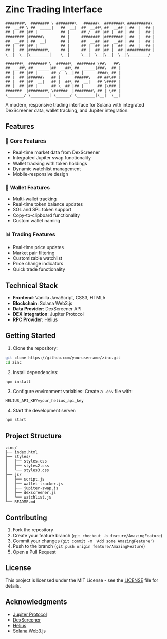 # Zinc Trading Interface

```
########\  ######## \ ########\   ######\  ########\ ##########\
##  __## \ ##  _____|   ##  __|  ##  __##\ ##  __## | ##  |  ## |
## |  ## |## |          ## |     ## /  ## |## |  ## | ##  |  ## |
######## |######\       ## |     ######## |######## | ##  |  ## |
##  __## | ##  __|      ## |     ##  __## |##  __## | ##  |  ## |
## |  ## |## |          ## |     ## |  ## |## |  ## | ##  |  ## |
## |  ## |########\     ## |     ## |  ## |## |  ## |########## |
\__|  \__|\________|    \__|     \__|  \__|\__|  \__|\________/

#######\  ######## \  ######\  ######## \##\   ##\ 
##  __##\ ##  _____|##  __##\ ##  _____|###\  ## |
## |  ## |## |      ## /  \__|## |      ####\ ## |
## |  ## |######\   ## |      ######\   ## ##\## |
## |  ## |##  __|   ## |  ##\ ##  __|   ## \#### |
## |  ## |## |      ## \__## |## |      ## |\### |
#######  |########\ \######  |########\ ## | \## |
\_______/ \________| \______/ \________|\__|  \__|
```

A modern, responsive trading interface for Solana with integrated DexScreener data, wallet tracking, and Jupiter integration.

## Features

### 🎯 Core Features
- Real-time market data from DexScreener
- Integrated Jupiter swap functionality
- Wallet tracking with token holdings
- Dynamic watchlist management
- Mobile-responsive design

### 💼 Wallet Features
- Multi-wallet tracking
- Real-time token balance updates
- SOL and SPL token support
- Copy-to-clipboard functionality
- Custom wallet naming

### 📊 Trading Features
- Real-time price updates
- Market pair filtering
- Customizable watchlist
- Price change indicators
- Quick trade functionality

## Technical Stack

- **Frontend**: Vanilla JavaScript, CSS3, HTML5
- **Blockchain**: Solana Web3.js
- **Data Provider**: DexScreener API
- **DEX Integration**: Jupiter Protocol
- **RPC Provider**: Helius

## Getting Started

1. Clone the repository:
```bash
git clone https://github.com/yourusername/zinc.git
cd zinc
```

2. Install dependencies:
```bash
npm install
```

3. Configure environment variables:
Create a `.env` file with:
```env
HELIUS_API_KEY=your_helius_api_key
```

4. Start the development server:
```bash
npm start
```

## Project Structure

```
zinc/
├── index.html
├── styles/
│   ├── styles.css
│   ├── styles2.css
│   └── styles3.css
├── js/
│   ├── script.js
│   ├── wallet-tracker.js
│   ├── jupiter-swap.js
│   ├── dexscreener.js
│   └── watchlist.js
└── README.md
```

## Contributing

1. Fork the repository
2. Create your feature branch (`git checkout -b feature/AmazingFeature`)
3. Commit your changes (`git commit -m 'Add some AmazingFeature'`)
4. Push to the branch (`git push origin feature/AmazingFeature`)
5. Open a Pull Request

## License

This project is licensed under the MIT License - see the [LICENSE](LICENSE) file for details.

## Acknowledgments

- [Jupiter Protocol](https://jup.ag)
- [DexScreener](https://dexscreener.com)
- [Helius](https://helius.xyz)
- [Solana Web3.js](https://github.com/solana-labs/solana-web3.js)
